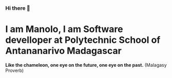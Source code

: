 ### Hi there 👋
<h1>I am Manolo, I am Software develloper at Polytechnic School of Antananarivo Madagascar</h1>
<div style="text-allign : center"><strong>Like the chameleon, one eye on the future, one eye on the past.</strong>
(Malagasy Proverb)</div>
<!--
**ManoloRaj/ManoloRaj** is a ✨ _special_ ✨ repository because its `README.md` (this file) appears on your GitHub profile.

Here are some ideas to get you started:

- 🔭 I’m currently working on ...
- 🌱 I’m currently learning ...
- 👯 I’m looking to collaborate on ...
- 🤔 I’m looking for help with ...
- 💬 Ask me about ...
- 📫 How to reach me: ...
- 😄 Pronouns: ...
- ⚡ Fun fact: ...
-->

